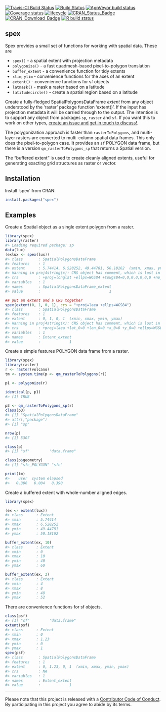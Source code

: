 
<!-- README.md is generated from README.Rmd. Please edit that file -->

<!-- badges: start -->

[![Travis-CI Build
Status](https://travis-ci.org/mdsumner/spex.svg?branch=master&env=BUILD_NAME=xenial_release&label=linux)](https://travis-ci.org/mdsumner/spex)
[![Build
Status](https://travis-ci.org/mdsumner/spex.svg?branch=master&env=BUILD_NAME=osx_release&label=osx)](https://travis-ci.org/mdsumner/spex)
[![AppVeyor build
status](https://ci.appveyor.com/api/projects/status/github/mdsumner/spex?branch=master&svg=true)](https://ci.appveyor.com/project/mdsumner/spex)
[![Coverage
status](https://codecov.io/gh/mdsumner/spex/branch/master/graph/badge.svg)](https://codecov.io/github/mdsumner/spex?branch=master)
[![lifecycle](https://img.shields.io/badge/lifecycle-stable-green.svg)](https://www.tidyverse.org/lifecycle/#stable)
[![CRAN\_Status\_Badge](http://www.r-pkg.org/badges/version/spex)](https://cran.r-project.org/package=spex)
[![CRAN\_Download\_Badge](http://cranlogs.r-pkg.org/badges/spex)](https://cran.r-project.org/package=spex)
[![R build
status](https://github.com/mdsumner/spex/workflows/R-CMD-check/badge.svg)](https://github.com/mdsumner/spex/actions)
<!-- badges: end -->

## spex

Spex provides a small set of functions for working with spatial data.
These are

  - `spex()` - a spatial extent with projection metadata
  - `polygonize()` - a fast quadmesh-based pixel-to-polygon translation
  - `buffer_extent` - a convenience function for tidy extents
  - `xlim`, `ylim` - convenience functions for the axes of an extent
  - `extent()` - convenience functions for sf objects
  - `latmask()` - mask a raster based on a latitude
  - `latitudecircle()` - create a spatial region based on a latitude

Create a fully-fledged SpatialPolygonsDataFrame *extent* from any object
understood by the ‘raster’ package function ‘extent()’. If the input has
projection metadata it will be carried through to the output. The
intention is to support any object from packages `sp`, `raster` and
`sf`. If you want this to work on other types, [create an issue and get
in touch to discuss\!](https://github.com/mdsumner/spex/issues).

The polygonization approach is faster than `rasterToPolygons`, and
multi-layer rasters are converted to multi-column spatial data frames.
This only does the pixel-to-polygon case. It provides an `sf` POLYGON
data frame, but there is a version `qm_rasterToPolygons_sp` that returns
a Spatial version.

The “buffered extent” is used to create cleanly aligned extents, useful
for generating exacting grid structures as raster or vector.

## Installation

Install ‘spex’ from CRAN.

``` r
install.packages("spex")
```

## Examples

Create a Spatial object as a single extent polygon from a raster.

``` r
library(spex)
library(raster)
#> Loading required package: sp
data(lux)
(exlux <- spex(lux))
#> class       : SpatialPolygonsDataFrame 
#> features    : 1 
#> extent      : 5.74414, 6.528252, 49.44781, 50.18162  (xmin, xmax, ymin, ymax)
#> Warning in proj4string(x): CRS object has comment, which is lost in output
#> crs         : +proj=longlat +ellps=WGS84 +towgs84=0,0,0,0,0,0,0 +no_defs 
#> variables   : 1
#> names       : SpatialPolygonsDataFrame_extent 
#> value       :                               1

## put an extent and a CRS together
spex(extent(0, 1, 0, 1), crs = "+proj=laea +ellps=WGS84")
#> class       : SpatialPolygonsDataFrame 
#> features    : 1 
#> extent      : 0, 1, 0, 1  (xmin, xmax, ymin, ymax)
#> Warning in proj4string(x): CRS object has comment, which is lost in output
#> crs         : +proj=laea +lat_0=0 +lon_0=0 +x_0=0 +y_0=0 +ellps=WGS84 +units=m +no_defs 
#> variables   : 1
#> names       : Extent_extent 
#> value       :             1
```

Create a simple features POLYGON data frame from a raster.

``` r
library(spex)
library(raster)
r <- raster(volcano)
tm <- system.time(p <- qm_rasterToPolygons(r))

p1 <- polygonize(r)

identical(p, p1)
#> [1] TRUE
 
p3 <- qm_rasterToPolygons_sp(r)
class(p3)
#> [1] "SpatialPolygonsDataFrame"
#> attr(,"package")
#> [1] "sp"

nrow(p)
#> [1] 5307

class(p)
#> [1] "sf"         "data.frame"

class(p$geometry)
#> [1] "sfc_POLYGON" "sfc"

print(tm)
#>    user  system elapsed 
#>   0.386   0.004   0.390
```

Create a buffered extent with whole-number aligned edges.

``` r
library(spex)

(ex <- extent(lux))
#> class      : Extent 
#> xmin       : 5.74414 
#> xmax       : 6.528252 
#> ymin       : 49.44781 
#> ymax       : 50.18162

buffer_extent(ex, 10)
#> class      : Extent 
#> xmin       : 0 
#> xmax       : 10 
#> ymin       : 40 
#> ymax       : 60

buffer_extent(ex, 2)
#> class      : Extent 
#> xmin       : 4 
#> xmax       : 8 
#> ymin       : 48 
#> ymax       : 52
```

There are convenience functions for sf objects.

``` r
class(psf)
#> [1] "sf"         "data.frame"
extent(psf)
#> class      : Extent 
#> xmin       : 0 
#> xmax       : 1.23 
#> ymin       : 0 
#> ymax       : 1
spex(psf)
#> class       : SpatialPolygonsDataFrame 
#> features    : 1 
#> extent      : 0, 1.23, 0, 1  (xmin, xmax, ymin, ymax)
#> crs         : NA 
#> variables   : 1
#> names       : Extent_extent 
#> value       :             1
```

-----

Please note that this project is released with a [Contributor Code of
Conduct](https://hypertidy.github.io/reproj/CODE_OF_CONDUCT.html). By
participating in this project you agree to abide by its terms.
